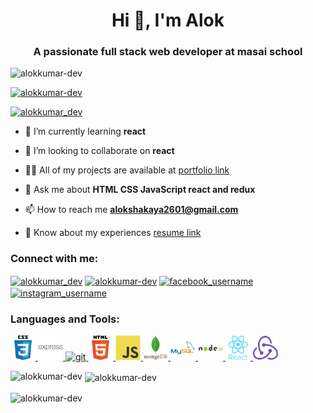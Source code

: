<h1 align="center">Hi 👋, I'm Alok</h1>
<h3 align="center">A passionate full stack web developer at masai school</h3>

<p align="left"> <img src="https://komarev.com/ghpvc/?username=alokkumar-dev&label=Profile%20views&color=0e75b6&style=flat" alt="alokkumar-dev" /> </p>

<p align="left"> <a href="https://github.com/ryo-ma/github-profile-trophy"><img src="https://github-profile-trophy.vercel.app/?username=alokkumar-dev" alt="alokkumar-dev" /></a> </p>

<p align="left"> <a href="https://twitter.com/alokkumar_dev" target="blank"><img src="https://img.shields.io/twitter/follow/alokkumar_dev?logo=twitter&style=for-the-badge" alt="alokkumar_dev" /></a> </p>

- 🌱 I’m currently learning **react**

- 👯 I’m looking to collaborate on **react**

- 👨‍💻 All of my projects are available at [portfolio link](https://portfolio-site-ashen.vercel.app/)

- 💬 Ask me about **HTML CSS JavaScript react and redux**

- 📫 How to reach me **alokshakaya2601@gmail.com**

- 📄 Know about my experiences [resume link](https://docs.google.com/document/d/1cK8_bJ2_OF1MFqG1URW93QTM7RrwkJQgYk9c-6_DHho/edit?usp=sharing)

<h3 align="left">Connect with me:</h3>
<p align="left">
<a href="https://twitter.com/alokkumar_dev" target="blank"><img align="center" src="https://raw.githubusercontent.com/rahuldkjain/github-profile-readme-generator/master/src/images/icons/Social/twitter.svg" alt="alokkumar_dev" height="30" width="40" /></a>
<a href="https://linkedin.com/in/alokkumar-dev" target="blank"><img align="center" src="https://raw.githubusercontent.com/rahuldkjain/github-profile-readme-generator/master/src/images/icons/Social/linked-in-alt.svg" alt="alokkumar-dev" height="30" width="40" /></a>
<a href="https://fb.com/facebook_username" target="blank"><img align="center" src="https://raw.githubusercontent.com/rahuldkjain/github-profile-readme-generator/master/src/images/icons/Social/facebook.svg" alt="facebook_username" height="30" width="40" /></a>
<a href="https://instagram.com/instagram_username" target="blank"><img align="center" src="https://raw.githubusercontent.com/rahuldkjain/github-profile-readme-generator/master/src/images/icons/Social/instagram.svg" alt="instagram_username" height="30" width="40" /></a>
</p>

<h3 align="left">Languages and Tools:</h3>
<p align="left"> <a href="https://www.w3schools.com/css/" target="_blank" rel="noreferrer"> <img src="https://raw.githubusercontent.com/devicons/devicon/master/icons/css3/css3-original-wordmark.svg" alt="css3" width="40" height="40"/> </a> <a href="https://expressjs.com" target="_blank" rel="noreferrer"> <img src="https://raw.githubusercontent.com/devicons/devicon/master/icons/express/express-original-wordmark.svg" alt="express" width="40" height="40"/> </a> <a href="https://git-scm.com/" target="_blank" rel="noreferrer"> <img src="https://www.vectorlogo.zone/logos/git-scm/git-scm-icon.svg" alt="git" width="40" height="40"/> </a> <a href="https://www.w3.org/html/" target="_blank" rel="noreferrer"> <img src="https://raw.githubusercontent.com/devicons/devicon/master/icons/html5/html5-original-wordmark.svg" alt="html5" width="40" height="40"/> </a> <a href="https://developer.mozilla.org/en-US/docs/Web/JavaScript" target="_blank" rel="noreferrer"> <img src="https://raw.githubusercontent.com/devicons/devicon/master/icons/javascript/javascript-original.svg" alt="javascript" width="40" height="40"/> </a> <a href="https://www.mongodb.com/" target="_blank" rel="noreferrer"> <img src="https://raw.githubusercontent.com/devicons/devicon/master/icons/mongodb/mongodb-original-wordmark.svg" alt="mongodb" width="40" height="40"/> </a> <a href="https://www.mysql.com/" target="_blank" rel="noreferrer"> <img src="https://raw.githubusercontent.com/devicons/devicon/master/icons/mysql/mysql-original-wordmark.svg" alt="mysql" width="40" height="40"/> </a> <a href="https://nodejs.org" target="_blank" rel="noreferrer"> <img src="https://raw.githubusercontent.com/devicons/devicon/master/icons/nodejs/nodejs-original-wordmark.svg" alt="nodejs" width="40" height="40"/> </a> <a href="https://reactjs.org/" target="_blank" rel="noreferrer"> <img src="https://raw.githubusercontent.com/devicons/devicon/master/icons/react/react-original-wordmark.svg" alt="react" width="40" height="40"/> </a> <a href="https://redux.js.org" target="_blank" rel="noreferrer"> <img src="https://raw.githubusercontent.com/devicons/devicon/master/icons/redux/redux-original.svg" alt="redux" width="40" height="40"/> </a> </p>

<p><img align="left" src="https://github-readme-stats.vercel.app/api/top-langs?username=alokkumar-dev&show_icons=true&locale=en&layout=compact" alt="alokkumar-dev" /></p>

<p>&nbsp;<img align="center" src="https://github-readme-stats.vercel.app/api?username=alokkumar-dev&show_icons=true&locale=en" alt="alokkumar-dev" /></p>

<p><img align="center" src="https://github-readme-streak-stats.herokuapp.com/?user=alokkumar-dev&" alt="alokkumar-dev" /></p>
